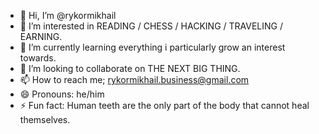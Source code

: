 - 👋 Hi, I’m @rykormikhail
- 👀 I’m interested in READING / CHESS / HACKING / TRAVELING / EARNING.
- 🌱 I’m currently learning everything i particularly grow an interest towards.
- 💞️ I’m looking to collaborate on THE NEXT BIG THING.
- 📫 How to reach me; rykormikhail.business@gmail.com
- 😄 Pronouns: he/him
- ⚡ Fun fact: Human teeth are the only part of the body that cannot heal themselves.

<!---
rykormikhail/rykormikhail is a ✨ special ✨ repository because its `README.md` (this file) appears on your GitHub profile.
You can click the Preview link to take a look at your changes.
--->
